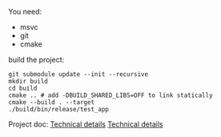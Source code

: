 You need: 
* msvc
* git 
* cmake

build the project:
```
git submodule update --init --recursive
mkdir build
cd build
cmake .. # add -DBUILD_SHARED_LIBS=OFF to link statically
cmake --build . --target 
./build/bin/release/test_app
```

Project doc: 
[Technical details](docs/technical.md)
[Technical details](docs/narrative.md)
